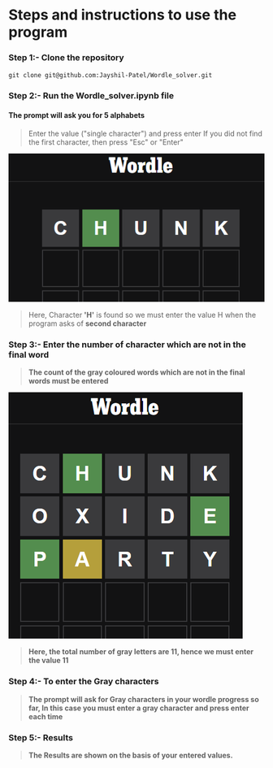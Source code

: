 # Steps and instructions to use the program
### Step 1:- Clone the repository
```console
git clone git@github.com:Jayshil-Patel/Wordle_solver.git
```
### Step 2:- Run the Wordle_solver.ipynb file
#### The prompt will ask you for 5 alphabets 
> Enter the value ("single character") and press enter
> If you did not find the first character, then press "Esc" or "Enter"


<img src="https://github.com/Jayshil-Patel/Wordle_solver/blob/master/Images/first_word.png" >

> Here, Character <b>'H'</b> is found so we must enter the value H when the program asks of <b>second character<b>

  
### Step 3:- Enter the <b>number</b> of character which are not in the final word
> The count of the gray coloured words which are not in the final words must be entered
  
<img src="https://github.com/Jayshil-Patel/Wordle_solver/blob/master/Images/Gray_alphabets.png" >
  
> Here, the total number of gray letters are 11, hence we must enter the value 11
  
### Step 4:- To enter the Gray characters 

> The prompt will ask for Gray characters in your wordle progress so far, In this case you must enter a gray character and press enter each time

### Step 5:- Results

> The Results are shown on the basis of your entered values.

 
